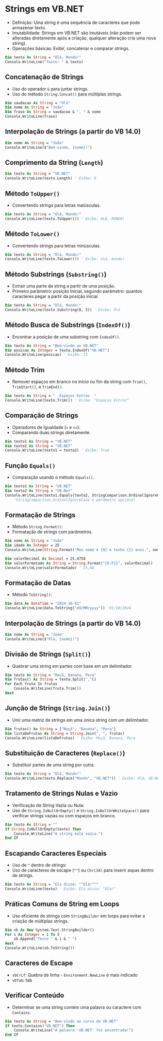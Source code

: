 # Strings em VB.NET

- Definição: Uma string é uma sequência de caracteres que pode armazenar texto.
- Imutabilidade: Strings em VB.NET são imutáveis (não podem ser alteradas diretamente após a criação, qualquer alteração cria uma nova string).
- Operações básicas: Exibir, concatenar e comparar strings.

~~~vb
Dim texto As String = "Olá, Mundo!"
Console.WriteLine("Texto: " & texto)
~~~

## Concatenação de Strings

- Uso do operador `&` para juntar strings.
- Uso do método `String.Concat()` para múltiplas strings.

~~~vb
Dim saudacao As String = "Olá"
Dim nome As String = "João"
Dim frase As String = saudacao & ", " & nome
Console.WriteLine(frase)
~~~

## Interpolação de Strings (a partir do VB 14.0)

~~~vb
Dim nome As String = "João"
Console.WriteLine($"Bem-vindo, {nome}!")
~~~

## Comprimento da String (`Length`)

~~~vb
Dim texto As String = "VB.NET"
Console.WriteLine(texto.Length) ' Exibe: 6
~~~

## Método `ToUpper()`

- Convertendo strings para letras maiúsculas.

~~~vb
Dim texto As String = "Olá, Mundo!"
Console.WriteLine(texto.ToUpper()) ' Exibe: OLÁ, MUNDO!
~~~

## Método `ToLower()`

- Convertendo strings para letras minúsculas.

~~~vb
Dim texto As String = "Olá, Mundo!"
Console.WriteLine(texto.ToLower()) ' Exibe: olá, mundo!
~~~

## Método Substrings (`Substring()`)

- Extrair uma parte da string a partir de uma posição.
- Primeiro parâmetro: posição inicial, segundo parâmetro: quantos caracteres pegar a partir da posição inicial

~~~vb
Dim texto As String = "Olá, Mundo!"
Console.WriteLine(texto.Substring(0, 3)) ' Exibe: Olá
~~~

## Método Busca de Substrings (`IndexOf()`)

- Encontrar a posição de uma substring com `IndexOf()`.

~~~vb
Dim texto As String = "Bem-vindo ao VB.NET"
Dim posicao As Integer = texto.IndexOf("VB.NET")
Console.WriteLine(posicao) ' Exibe: 13
~~~

## Método Trim

- Remover espaços em branco no início ou fim da string com `Trim()`, `TrimStart()`, e `TrimEnd()`.

~~~vb
Dim texto As String = "  Espaços Extras  "
Console.WriteLine(texto.Trim()) ' Exibe: "Espaços Extras"
~~~

## Comparação de Strings

- Operadores de Igualdade (`=` e `<>`):
- Comparando duas strings diretamente.

~~~vb
Dim texto1 As String = "VB.NET"
Dim texto2 As String = "VB.NET"
Console.WriteLine(texto1 = texto2) ' Exibe: True
~~~

## Função `Equals()`

- Comparação usando o método `Equals()`.

~~~vb
Dim texto1 As String = "VB.NET"
Dim texto2 As String = "VB.Net"
Console.WriteLine(texto1.Equals(texto2, StringComparison.OrdinalIgnoreCase)) ' Exibe: True
    'StringComparison.OrdinalIgnoreCase é parâmetro opcional
~~~

## Formatação de Strings

- Método `String.Format()`:
- Formatação de strings com parâmetros.

~~~vb
Dim nome As String = "João"
Dim idade As Integer = 25
Console.WriteLine(String.Format("Meu nome é {0} e tenho {1} anos.", nome, idade))
~~~

~~~vb
Dim valorDecimal As Decimal = 25.4758
Dim valorFormatado As String = String.Format("{0:F2}", valorDecimal)
Console.WriteLine(valorFormatado) ' 25,48
~~~

## Formatação de Datas 

- Método `ToString()`:

~~~vb
Dim data As DateTime = "2024-10-01"
Console.WriteLine(data.ToString("dd/MM/yyyy")) '01/10/2024
~~~

## Interpolação de Strings (a partir do VB 14.0)

~~~vb
Dim nome As String = "João"
Console.WriteLine($"Olá, {nome}!")
~~~

## Divisão de Strings (`Split()`)

- Quebrar uma string em partes com base em um delimitador.

~~~vb
Dim texto As String = "Maçã, Banana, Pera"
Dim frutas() As String = texto.Split(","c)
For Each fruta In frutas
    Console.WriteLine(fruta.Trim())
Next
~~~

## Junção de Strings (`String.Join()`)

- Unir uma matriz de strings em uma única string com um delimitador.

~~~vb
Dim frutas() As String = {"Maçã", "Banana", "Pera"}
Dim listaDeFrutas As String = String.Join(", ", frutas)
Console.WriteLine(listaDeFrutas) ' Exibe: Maçã, Banana, Pera
~~~

## Substituição de Caracteres (`Replace()`)

- Substituir partes de uma string por outra.

~~~vb
Dim texto As String = "Olá, Mundo!"
Console.WriteLine(texto.Replace("Mundo", "VB.NET")) ' Exibe: Olá, VB.NET!
~~~

## Tratamento de Strings Nulas e Vazio

- Verificação de String Vazia ou Nula:
- Uso de `String.IsNullOrEmpty()` e `String.IsNullOrWhiteSpace()` para verificar strings vazias ou com espaços em branco.

~~~vb
Dim texto As String = ""
If String.IsNullOrEmpty(texto) Then
    Console.WriteLine("A string está vazia.")
End If
~~~

## Escapando Caracteres Especiais

- Uso de `"` dentro de strings:
- Uso de caracteres de escape (`""`) ou `Chr(34)` para inserir aspas dentro de strings.

~~~vb
Dim texto As String = "Ela disse: ""Olá!"""
Console.WriteLine(texto) ' Exibe: Ela disse: "Olá!"
~~~

## Práticas Comuns de String em Loops

- Uso eficiente de strings com `StringBuilder` em loops para evitar a criação de múltiplas strings.

~~~vb
Dim sb As New System.Text.StringBuilder()
For i As Integer = 1 To 5
    sb.Append("Texto " & i & " ")
Next
Console.WriteLine(sb.ToString())
~~~

## Caracteres de Escape

- `vbCrLf`: Quebra de linha - `Environment.NewLine` é mais indicado
- `vbTab`: tab

## Verificar Conteúdo 

- Determinar se uma string contém uma palavra ou caractere com `Contains`.

~~~vb
Dim texto As String = "Bem-vindo ao curso de VB.NET"
If texto.Contains("VB.NET") Then
    Console.WriteLine("A palavra 'VB.NET' foi encontrada!")
End If
~~~